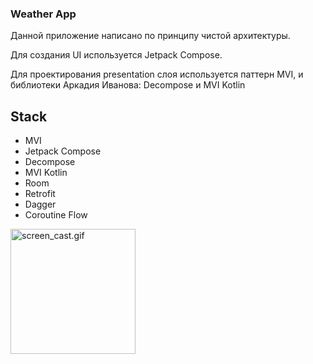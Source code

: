 ### Weather App

Данной приложение написано по принципу чистой архитектуры. 

Для создания UI используется Jetpack Compose. 

Для проектирования presentation слоя используется паттерн MVI, и библиотеки Аркадия Иванова: Decompose и MVI Kotlin

## Stack

- MVI
- Jetpack Compose
- Decompose
- MVI Kotlin
- Room
- Retrofit
- Dagger
- Coroutine Flow

<img alt="screen_cast.gif" src=".files%2Fscreen_cast.gif" width="200"/>